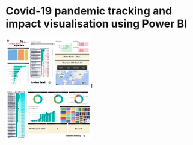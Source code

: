 # Covid-19 pandemic tracking and impact visualisation using Power BI
![](https://github.com/AnitaCatherineGeorge/Power-BI/blob/main/Images/d1.png)!  [](https://github.com/AnitaCatherineGeorge/Power-BI/blob/main/Images/d2.png)  
![](https://github.com/AnitaCatherineGeorge/Power-BI/blob/main/Images/d3.png)
